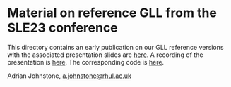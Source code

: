 # Material on reference GLL from the SLE23 conference

This directory contains an early publication on our GLL reference versions with the associated presentation slides are [here](https://github.com/AJohnstone2007/ART/tree/main/doc/referenceImplementations). A recording of the presentation is [here](https://www.youtube.com/watch?v=lwNhOL4eV2U). The corresponding code is [here](https://github.com/AJohnstone2007/ART/tree/main/src/uk/ac/rhul/cs/csle/art/cfg/gll).

Adrian Johnstone, a.johnstone@rhul.ac.uk

